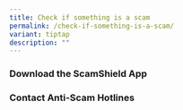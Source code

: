 ```yaml
---
title: Check if something is a scam
permalink: /check-if-something-is-a-scam/
variant: tiptap
description: ""
---
```

<h3>Download the ScamShield App</h3>
<p></p>
<h3>Contact Anti-Scam Hotlines</h3>
<p></p>